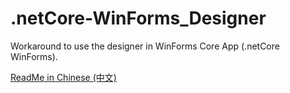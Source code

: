 # .netCore-WinForms_Designer
Workaround to use the designer in WinForms Core App (.netCore WinForms).

[ReadMe in Chinese (中文)](https://github.com/yanglr/.netCore-WinForms_Designer/blob/master/ReadMe.zh-Hans.md)
